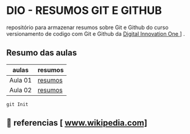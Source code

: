 
# DIO - RESUMOS GIT E GITHUB

repositório para armazenar resumos sobre Git e Github do curso versionamento de codigo com Git e Github da [ Digital Innovation One  ](https://www.dio.me/) ] .

## Resumo das aulas

| aulas | resumos |
|-------|-------- |
Aula 01 | [ resumos]()
Aula 02 | [ resumos ]()|

``` 
git Init 
```

## 🔎  referencias [ www.wikipedia.com]
##
